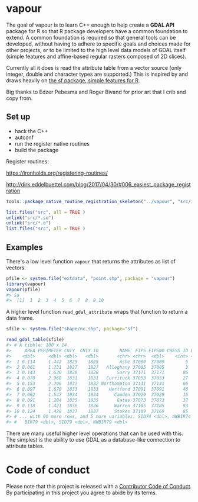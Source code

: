 <!-- README.md is generated from README.Rmd. Please edit that file -->
vapour
======

The goal of vapour is to learn C++ enough to help create a **GDAL API** package for R so that R package developers have a common foundation to extend. A common foundation is required so that general tools can be developed, without having to adhere to specific goals and choices made for other projects, or to be limited to the high level data models of GDAL itself (simple features and affine-based regular rasters composed of 2D slices).

Currently all it does is read the attribute table from a vector source (only integer, double and character types are supported.) This is inspired by and draws heavily on [the sf package, simple features for R](https://github.com/r-spatial/sf).

Big thanks to Edzer Pebesma and Roger Bivand for prior art that I crib and copy from.

Set up
------

-   hack the C++
-   autconf
-   run the register native routines
-   build the package

Register routines:

<https://ironholds.org/registering-routines/>

<http://dirk.eddelbuettel.com/blog/2017/04/30/#006_easiest_package_registration>

``` r
tools::package_native_routine_registration_skeleton("../vapour", "src/init.c",character_only = FALSE)
```

``` r
list.files("src", all = TRUE )
unlink("src/*.so")
unlink("src/*.o")
list.files("src", all = TRUE )
```

Examples
--------

There's a low level function `vapour` that returns the attributes as list of vectors.

``` r
pfile <- system.file("extdata", "point.shp", package = "vapour")
library(vapour)
vapour(pfile)
#> $a
#>  [1]  1  2  3  4  5  6  7  8  9 10
```

A higher level function `read_gdal_attribute` wraps that function to return a data frame.

``` r
sfile <- system.file("shape/nc.shp", package="sf")

read_gdal_table(sfile)
#> # A tibble: 100 x 14
#>     AREA PERIMETER CNTY_ CNTY_ID        NAME  FIPS FIPSNO CRESS_ID BIR74
#>    <dbl>     <dbl> <dbl>   <dbl>       <chr> <chr>  <dbl>    <int> <dbl>
#>  1 0.114     1.442  1825    1825        Ashe 37009  37009        5  1091
#>  2 0.061     1.231  1827    1827   Alleghany 37005  37005        3   487
#>  3 0.143     1.630  1828    1828       Surry 37171  37171       86  3188
#>  4 0.070     2.968  1831    1831   Currituck 37053  37053       27   508
#>  5 0.153     2.206  1832    1832 Northampton 37131  37131       66  1421
#>  6 0.097     1.670  1833    1833    Hertford 37091  37091       46  1452
#>  7 0.062     1.547  1834    1834      Camden 37029  37029       15   286
#>  8 0.091     1.284  1835    1835       Gates 37073  37073       37   420
#>  9 0.118     1.421  1836    1836      Warren 37185  37185       93   968
#> 10 0.124     1.428  1837    1837      Stokes 37169  37169       85  1612
#> # ... with 90 more rows, and 5 more variables: SID74 <dbl>, NWBIR74 <dbl>,
#> #   BIR79 <dbl>, SID79 <dbl>, NWBIR79 <dbl>
```

There are many useful higher level operations that can be used with this. The simplest is the ability to use GDAL as a database-like connection to attribute tables.

Code of conduct
===============

Please note that this project is released with a [Contributor Code of Conduct](CONDUCT.md). By participating in this project you agree to abide by its terms.
